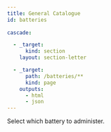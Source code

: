 ```yaml
---
title: General Catalogue
id: batteries
  
cascade:

  - _target:
      kind: section
    layout: section-letter

  - _target:
      path: /batteries/**
      kind: page
    outputs:
      - html
      - json
---
```

Select which battery to administer.